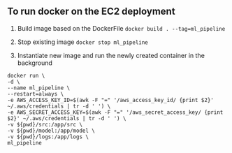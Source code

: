## To run docker on the EC2 deployment

1. Build image based on the DockerFile
`docker build . --tag=ml_pipeline`

2. Stop existing image 
`docker stop ml_pipeline`

3. Instantiate new image and run the newly created container in the background
```shell
docker run \
-d \
--name ml_pipeline \
--restart=always \
-e AWS_ACCESS_KEY_ID=$(awk -F "=" '/aws_access_key_id/ {print $2}' ~/.aws/credentials | tr -d ' ') \
-e AWS_SECRET_ACCESS_KEY=$(awk -F "=" '/aws_secret_access_key/ {print $2}' ~/.aws/credentials | tr -d ' ') \
-v ${pwd}/src:/app/src \
-v ${pwd}/model:/app/model \
-v ${pwd}/logs:/app/logs \
ml_pipeline
```